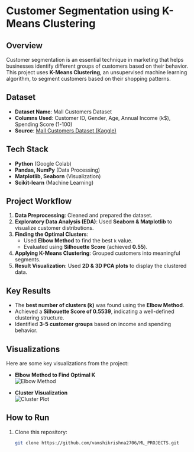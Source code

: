 #  Customer Segmentation using K-Means Clustering  

##  Overview  
Customer segmentation is an essential technique in marketing that helps businesses identify different groups of customers based on their behavior. This project uses **K-Means Clustering**, an unsupervised machine learning algorithm, to segment customers based on their shopping patterns.

##  Dataset  
- **Dataset Name**: Mall Customers Dataset  
- **Columns Used**: Customer ID, Gender, Age, Annual Income (k$), Spending Score (1-100)  
- **Source**: [Mall Customers Dataset (Kaggle)](https://www.kaggle.com/vjchoudhary7/customer-segmentation-tutorial-in-python)  

##  Tech Stack  
- **Python** (Google Colab)  
- **Pandas, NumPy** (Data Processing)  
- **Matplotlib, Seaborn** (Visualization)  
- **Scikit-learn** (Machine Learning)  

##  Project Workflow  
1. **Data Preprocessing**: Cleaned and prepared the dataset.  
2. **Exploratory Data Analysis (EDA)**: Used **Seaborn & Matplotlib** to visualize customer distributions.  
3. **Finding the Optimal Clusters**:  
   - Used **Elbow Method** to find the best `k` value.  
   - Evaluated using **Silhouette Score** (achieved **0.55**).  
4. **Applying K-Means Clustering**: Grouped customers into meaningful segments.  
5. **Result Visualization**: Used **2D & 3D PCA plots** to display the clustered data.  

##  Key Results  
- The **best number of clusters (k)** was found using the **Elbow Method**.  
- Achieved a **Silhouette Score of 0.5539**, indicating a well-defined clustering structure.  
- Identified **3-5 customer groups** based on income and spending behavior.  

##  Visualizations  
Here are some key visualizations from the project:  

- **Elbow Method to Find Optimal K**  
![Elbow Method](https://upload.wikimedia.org/wikipedia/commons/thumb/1/1b/Elbow_Method.png/640px-Elbow_Method.png)  

- **Cluster Visualization**  
![Cluster Plot](https://upload.wikimedia.org/wikipedia/commons/thumb/a/a0/Kmeans-pca.png/640px-Kmeans-pca.png)  

##  How to Run  
1. Clone this repository:  
   ```bash
   git clone https://github.com/vamshikrishna2706/ML_PROJECTS.git
